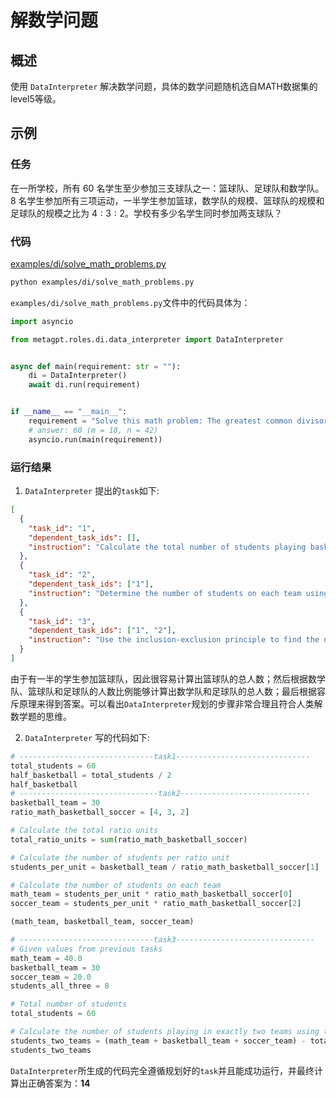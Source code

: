 # 解数学问题

## 概述

使用 `DataInterpreter` 解决数学问题，具体的数学问题随机选自MATH数据集的level5等级。

## 示例

### 任务

在一所学校，所有 60 名学生至少参加三支球队之一：篮球队、足球队和数学队。 8 名学生参加所有三项运动，一半学生参加篮球，数学队的规模、篮球队的规模和足球队的规模之比为 $4:3:2$。学校有多少名学生同时参加两支球队？

### 代码

[examples/di/solve_math_problems.py](https://github.com/geekan/MetaGPT/blob/main/examples/di/solve_math_problems.py)

```bash
python examples/di/solve_math_problems.py
```

`examples/di/solve_math_problems.py`文件中的代码具体为：

```python
import asyncio

from metagpt.roles.di.data_interpreter import DataInterpreter


async def main(requirement: str = ""):
    di = DataInterpreter()
    await di.run(requirement)


if __name__ == "__main__":
    requirement = "Solve this math problem: The greatest common divisor of positive integers m and n is 6. The least common multiple of m and n is 126. What is the least possible value of m + n?"
    # answer: 60 (m = 18, n = 42)
    asyncio.run(main(requirement))

```

### 运行结果

1. `DataInterpreter` 提出的`task`如下:

```json
[
  {
    "task_id": "1",
    "dependent_task_ids": [],
    "instruction": "Calculate the total number of students playing basketball."
  },
  {
    "task_id": "2",
    "dependent_task_ids": ["1"],
    "instruction": "Determine the number of students on each team using the given ratios."
  },
  {
    "task_id": "3",
    "dependent_task_ids": ["1", "2"],
    "instruction": "Use the inclusion-exclusion principle to find the number of students playing on exactly two teams."
  }
]
```

由于有一半的学生参加篮球队，因此很容易计算出篮球队的总人数；然后根据数学队、篮球队和足球队的人数比例能够计算出数学队和足球队的总人数；最后根据容斥原理来得到答案。可以看出`DataInterpreter`规划的步骤非常合理且符合人类解数学题的思维。

2. `DataInterpreter` 写的代码如下:

```python
# ------------------------------task1------------------------------
total_students = 60
half_basketball = total_students / 2
half_basketball
# -------------------------------task2-----------------------------
basketball_team = 30
ratio_math_basketball_soccer = [4, 3, 2]

# Calculate the total ratio units
total_ratio_units = sum(ratio_math_basketball_soccer)

# Calculate the number of students per ratio unit
students_per_unit = basketball_team / ratio_math_basketball_soccer[1]

# Calculate the number of students on each team
math_team = students_per_unit * ratio_math_basketball_soccer[0]
soccer_team = students_per_unit * ratio_math_basketball_soccer[2]

(math_team, basketball_team, soccer_team)

# ------------------------------task3-------------------------------
# Given values from previous tasks
math_team = 40.0
basketball_team = 30
soccer_team = 20.0
students_all_three = 8

# Total number of students
total_students = 60

# Calculate the number of students playing in exactly two teams using the inclusion-exclusion principle
students_two_teams = (math_team + basketball_team + soccer_team) - total_students - (2 * students_all_three)
students_two_teams
```

`DataInterpreter`所生成的代码完全遵循规划好的`task`并且能成功运行，并最终计算出正确答案为：**14**
